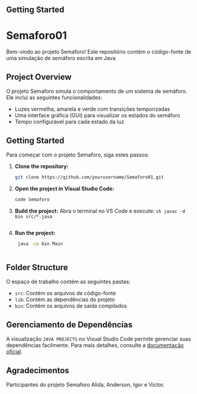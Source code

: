 ## Getting Started

# Semaforo01

Bem-vindo ao projeto Semaforo! Este repositório contém o código-fonte de uma simulação de semáforo escrita em Java

## Project Overview

O projeto Semaforo simula o comportamento de um sistema de semáforo. Ele inclui as seguintes funcionalidades:
- Luzes vermelha, amarela e verde com transições temporizadas
- Uma interface gráfica (GUI) para visualizar os estados do semáforo
- Tempo configurável para cada estado da luz

## Getting Started

Para começar com o projeto Semaforo, siga estes passos:

1. **Clone the repository:**
    ```sh
    git clone https://github.com/yourusername/Semaforo01.git
    ```
2. **Open the project in Visual Studio Code:**
    ```sh
    code Semaforo
    ```
3. **Build the project:**
    Abra o terminal no VS Code e execute:
        ```sh
        javac -d bin src/*.java
        ```
    ```
4. **Run the project:**
    ```sh
     java -cp bin Main
    ```
    ```

## Folder Structure

O espaço de trabalho contém as seguintes pastas:

- `src`: Contém os arquivos de código-fonte
- `lib`: Contém as dependências do projeto
- `bin`: Contém os arquivos de saída compilados

## Gerenciamento de Dependências

A visualização `JAVA PROJECTS` no Visual Studio Code permite gerenciar suas dependências facilmente. Para mais detalhes, consulte a [documentação oficial](https://github.com/microsoft/vscode-java-dependency#manage-dependencies).


## Agradecimentos

Participantes do projeto Semaforo Alida, Anderson, Igor e Victor.

